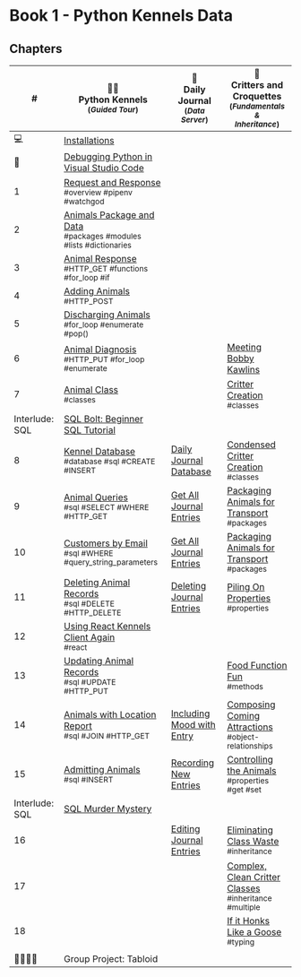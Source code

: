 # Book 1 - Python Kennels Data

## Chapters

| # | 🎅🏽 <br/> Python Kennels<br/><sub>(_Guided Tour_)</sub> | 📔 <br/> Daily Journal <br/><sub>(_Data Server_)</sub> |🦆 <br/> Critters and Croquettes <br/><sub>(_Fundamentals &amp; <br/> Inheritance_)</sub>
|--|--|---|---|
| 💻 | [Installations](./chapters/INSTALLATIONS.md) | | |
| 🐞 | [Debugging Python in Visual Studio Code](./chapters/DEBUGGING_PYTHON.md) | | |
| 1 | [Request and Response](./chapters/PK_INTRO_SETUP.md) <br/> <sub style="font-size:0.85rem;">#overview #pipenv #watchgod</sub> | | |
| 2 | [Animals Package and Data](./chapters/PK_PACKAGES_INTRO.md) <br/> <sub style="font-size:0.85rem;">#packages #modules #lists #dictionaries</sub> | | |
| 3 |  [Animal Response](./chapters/PK_ANIMAL_RESOURCE.md) <br/> <sub style="font-size:0.85rem;">#HTTP_GET #functions #for_loop #if</sub> |  | |
| 4 | [Adding Animals](./chapters/PK_CREATE_ANIMAL.md) <br/> <sub style="font-size:0.85rem;">#HTTP_POST</sub> |  | |
| 5 | [Discharging Animals](./chapters/PK_DELETE_ANIMAL.md) <br/> <sub style="font-size:0.85rem;">#for_loop #enumerate #pop()</sub> |  | |
| 6 | [Animal Diagnosis](./chapters/PK_UPDATE_ANIMAL.md) <br/> <sub style="font-size:0.85rem;">#HTTP_PUT #for_loop #enumerate</sub> |  | [Meeting Bobby Kawlins](./chapters/CC_PROJECT_SETUP.md) <br/> <sub style="font-size:0.85rem;"></sub> |
| 7 | [Animal Class](./chapters/PK_CLASSES.md) <br/> <sub style="font-size:0.85rem;">#classes</sub> |  | [Critter Creation](./chapters/CC_CLASSES.md) <br/> <sub style="font-size:0.85rem;">#classes</sub> |
| Interlude: SQL | [SQL Bolt: Beginner SQL Tutorial](https://sqlbolt.com/) |  |  |
| 8 | [Kennel Database](./chapters/PK_DATABASE_INTRO.md) <br/> <sub style="font-size:0.85rem;">#database #sql #CREATE #INSERT</sub> | [Daily Journal Database](./chapters/DJ_DATABASE_CREATION.md) | [Condensed Critter Creation](./chapters/CC_CONSTRUCTORS.md) <br/> <sub style="font-size:0.85rem;">#classes</sub> |
| 9 | [Animal Queries](./chapters/PK_SQL_SELECT.md) <br/> <sub style="font-size:0.85rem;">#sql #SELECT #WHERE #HTTP_GET</sub> | [Get All Journal Entries](./chapters/DJ_QUERY_ALL.md) | [Packaging Animals for Transport](./chapters/CC_PACKAGES.md) <br/> <sub style="font-size:0.85rem;">#packages</sub> |
| 10 | [Customers by Email](./chapters/PK_WHERE_QUERY_STRING_PARAMS.md) <br/> <sub style="font-size:0.85rem;">#sql #WHERE #query_string_parameters</sub> | [Get All Journal Entries](./chapters/DJ_QUERY_ALL.md) | [Packaging Animals for Transport](./chapters/CC_PACKAGES.md) <br/> <sub style="font-size:0.85rem;">#packages</sub> |
| 11 | [Deleting Animal Records](./chapters/PK_SQL_DELETE.md) <br/> <sub style="font-size:0.85rem;">#sql #DELETE #HTTP_DELETE</sub> | [Deleting Journal Entries](./chapters/DJ_DELETE.md) | [Piling On Properties](./chapters/CC_CLASS_PROPERTIES.md) <br/> <sub style="font-size:0.85rem;">#properties</sub> |
| 12 | [Using React Kennels Client Again](./chapters/PK_REACT_CLIENT.md) <br/> <sub style="font-size:0.85rem;">#react</sub> |  |  |
| 13 | [Updating Animal Records](./chapters/PK_SQL_UPDATE.md) <br/> <sub style="font-size:0.85rem;">#sql #UPDATE #HTTP_PUT</sub> |  | [Food Function Fun](./chapters/CC_METHODS.md) <br/> <sub style="font-size:0.85rem;">#methods</sub> |
| 14 | [Animals with Location Report](./chapters/PK_SQL_JOINS.md) <br/> <sub style="font-size:0.85rem;">#sql #JOIN #HTTP_GET</sub> | [Including Mood with Entry](./chapters/DJ_JOIN_MOOD.md) | [Composing Coming Attractions](./chapters/CC_COMPOSITION.md) <br/> <sub style="font-size:0.85rem;">#object-relationships</sub> |
| 15 | [Admitting Animals](./chapters/PK_POST_INSERT.md) <br/> <sub style="font-size:0.85rem;">#sql #INSERT</sub> | [Recording New Entries](./chapters/DJ_UPDATE.md) | [Controlling the Animals](./chapters/CC_GETTER_SETTER.md) <br/> <sub style="font-size:0.85rem;">#properties #get #set</sub> |
| Interlude: SQL | [SQL Murder Mystery](https://mystery.knightlab.com/) |  |  |
| 16 |  | [Editing Journal Entries](./chapters/DJ_UPDATE.md) | [Eliminating Class Waste](./chapters/CC_INHERITANCE.md) <br/> <sub style="font-size:0.85rem;">#inheritance</sub> |
| 17 |  |  | [Complex, Clean Critter Classes](./chapters/CC_MULTIPLE_INHERITANCE.md) <br/> <sub style="font-size:0.85rem;">#inheritance #multiple</sub> |  |
| 18 |  |  | [If it Honks Like a Goose](./chapters/CC_DUCK_TYPING.md) <br/> <sub style="font-size:0.85rem;">#typing</sub> |  |
|  |  |  |  |  |
| 👨‍👩‍👧‍👧 | Group Project: Tabloid | | | |

